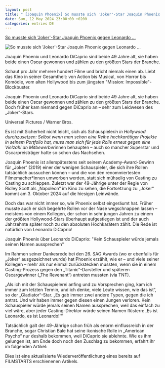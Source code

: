 ```yaml
---
layout: post
title: " [Joaquin Phoenix] So musste sich 'Joker'-Star Joaquin Phoenix gegen Leonardo ..."
date: Sun, 12 May 2024 23:00:00 +0200
categories: entries DE
---
```

[So musste sich 'Joker'-Star Joaquin Phoenix gegen Leonardo ...](https://www.filmstarts.de/nachrichten/1000080446.html)

![So musste sich 'Joker'-Star Joaquin Phoenix gegen Leonardo ...](https://de.web.img2.acsta.net/img/12/bb/12bb7c4291627150fc85189948486549.jpg)

Joaquin Phoenix und Leonardo DiCaprio sind beide 49 Jahre alt, sie haben beide einen Oscar gewonnen und zählen zu den größten Stars der Branche.

Schaut pro Jahr mehrere hundert Filme und bricht niemals einen ab. Liebt das Kino in seiner Gesamtheit: von Action bis Musical, von Horror bis Komödie, vom alten Hollywood bis zum jüngsten "Mission: Impossible"-Blockbuster.

Joaquin Phoenix und Leonardo DiCaprio sind beide 49 Jahre alt, sie haben beide einen Oscar gewonnen und zählen zu den größten Stars der Branche. Doch früher kam niemand gegen DiCaprio an – sehr zum Leidwesen des „Joker“-Stars.

Universal Pictures / Warner Bros.

Es ist mit Sicherheit nicht leicht, sich als Schauspieler*in in Hollywood durchzusetzen: Selbst wenn man schon eine Reihe hochkarätiger Projekte in seinem Portfolio hat, muss man sich für jede Rolle erneut gegen eine Vielzahl an Mitbewerber*innen behaupten – auch so mancher Superstar und Oscarpreisträger hatte so schon das Nachsehen.

Joaquin Phoenix ist allerspätestens seit seinem Academy-Award-Gewinn für „Joker“ (2019) einer der wenigen Schauspieler, die sich ihre Rollen tatsächlich aussuchen können – und die von den renommiertesten Filmemacher*innen umworben werden, statt sich mühselig von Casting zu Casting zu schleppen. Zuletzt war der 49-Jährige unter der Regie von Ridley Scott als „Napoleon“ im Kino zu sehen, die Fortsetzung zu „Joker“ kommt am 3. Oktober 2024 auf die hiesigen Leinwände.

Doch das war nicht immer so, wie Phoenix selbst eingeräumt hat. Früher musste auch er sich begehrte Rollen vor der Nase wegschnappen lassen – meistens von einem Kollegen, der schon in sehr jungen Jahren zu einem der größten Hollywood-Stars überhaupt aufgestiegen ist und der auch Jahrzehnte später noch zu den absoluten Hochkarätern zählt. Die Rede ist natürlich von Leonardo DiCaprio!

Joaquin Phoenix über Leonardo DiCaprio: "Kein Schauspieler würde jemals seinen Namen aussprechen"

Im Rahmen seiner Dankesrede bei den 26. SAG Awards (wo er ebenfalls für „Joker“ ausgezeichnet wurde) hat Phoenix erzählt, wie er – und viele seiner Kollegen – mehr als nur einmal zurückstecken mussten, wenn sie in einem Casting-Prozess gegen den „Titanic“-Darsteller und späteren Oscargewinner („The Revenant“) antreten mussten (via TNT).

„Als ich mit der Schauspielerei anfing und zu Vorsprechen ging, kam ich immer zum letzten Termin, und ich denke, viele Leute wissen, wie das ist“, so der „Gladiator“-Star. „Es gab immer zwei andere Typen, gegen die ich antrat. Und wir haben immer gegen diesen einen Jungen verloren. Kein Schauspieler würde jemals seinen Namen aussprechen, weil das einfach zu viel wäre, aber jeder Casting-Direktor würde seinen Namen flüstern: ,Es ist Leonardo, es ist Leonardo!'“

Tatsächlich galt der 49-Jährige schon früh als enorm einflussreich in der Branche, sogar Christian Bale hat seine ikonische Rolle in „American Psycho“ nur deshalb bekommen, weil DiCaprio sie ablehnte. Wie es ihm gelungen ist, am Ende doch noch den Zuschlag zu bekommen, erfahrt ihr im folgenden Artikel:

Dies ist eine aktualisierte Wiederveröffentlichung eines bereits auf FILMSTARTS erschienenen Artikels.

